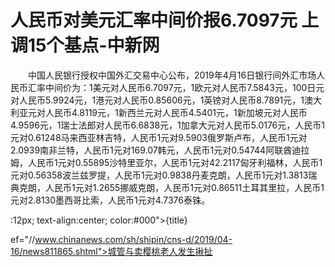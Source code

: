 # 人民币对美元汇率中间价报6.7097元 上调15个基点-中新网

　　中国人民银行授权中国外汇交易中心公布，2019年4月16日银行间外汇市场人民币汇率中间价为：1美元对人民币6.7097元，1欧元对人民币7.5843元，100日元对人民币5.9924元，1港元对人民币0.85606元，1英镑对人民币8.7891元，1澳大利亚元对人民币4.8119元，1新西兰元对人民币4.5401元，1新加坡元对人民币4.9596元，1瑞士法郎对人民币6.6838元，1加拿大元对人民币5.0176元，人民币1元对0.61248马来西亚林吉特，人民币1元对9.5903俄罗斯卢布，人民币1元对2.0939南非兰特，人民币1元对169.07韩元，人民币1元对0.54744阿联酋迪拉姆，人民币1元对0.55895沙特里亚尔，人民币1元对42.2117匈牙利福林，人民币1元对0.56358波兰兹罗提，人民币1元对0.9838丹麦克朗，人民币1元对1.3813瑞典克朗，人民币1元对1.2655挪威克朗，人民币1元对0.86511土耳其里拉，人民币1元对2.8130墨西哥比索，人民币1元对4.7376泰铢。

:12px; text-align:center; color:#000">{title}

ef="//www.chinanews.com/sh/shipin/cns-d/2019/04-16/news811865.shtml">城管与卖樱桃老人发生揪扯

